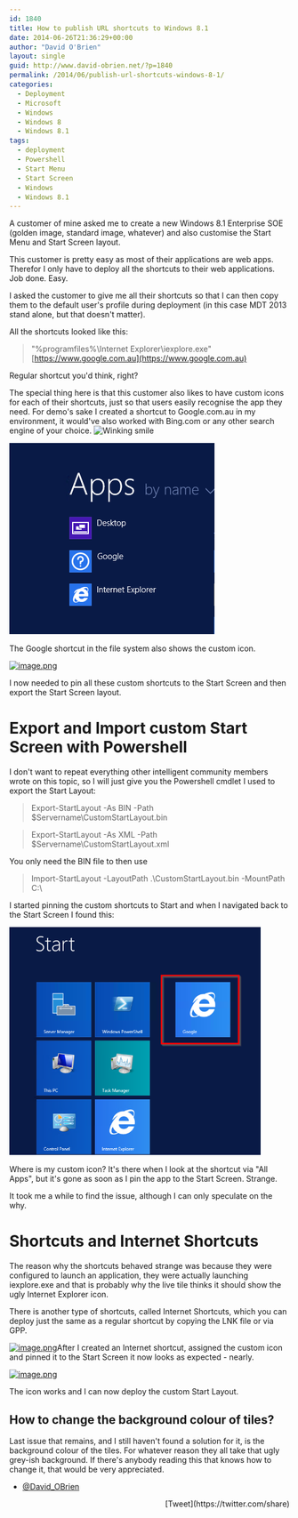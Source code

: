 ```yaml
---
id: 1840
title: How to publish URL shortcuts to Windows 8.1
date: 2014-06-26T21:36:29+00:00
author: "David O'Brien"
layout: single
guid: http://www.david-obrien.net/?p=1840
permalink: /2014/06/publish-url-shortcuts-windows-8-1/
categories:
  - Deployment
  - Microsoft
  - Windows
  - Windows 8
  - Windows 8.1
tags:
  - deployment
  - Powershell
  - Start Menu
  - Start Screen
  - Windows
  - Windows 8.1
---
```

A customer of mine asked me to create a new Windows 8.1 Enterprise SOE (golden image, standard image, whatever) and also customise the Start Menu and Start Screen layout.
  
This customer is pretty easy as most of their applications are web apps. Therefor I only have to deploy all the shortcuts to their web applications. Job done. Easy.

I asked the customer to give me all their shortcuts so that I can then copy them to the default user's profile during deployment (in this case MDT 2013 stand alone, but that doesn't matter).

All the shortcuts looked like this:

> "%programfiles%\Internet Explorer\iexplore.exe" [https://www.google.com.au](https://www.google.com.au)

Regular shortcut you'd think, right?

The special thing here is that this customer also likes to have custom icons for each of their shortcuts, just so that users easily recognise the app they need. For demo's sake I created a shortcut to Google.com.au in my environment, it would've also worked with Bing.com or any other search engine of your choice. <img class="img-responsive wlEmoticon wlEmoticon-winkingsmile" style="border-style: none;" src="$wlEmoticon-winkingsmile[2].png" alt="Winking smile" />

[<img class="img-responsive aligncenter size-full wp-image-1830" src="/media/2014/06/image.png" alt="image.png" width="369" height="344" />](/media/2014/06/image.png)

The Google shortcut in the file system also shows the custom icon.

[<img class="img-responsive aligncenter  wp-image-1832" src="/media/2014/06/image1.png" alt="image.png" width="445" height="207" srcset="/media/2014/06/image1-300x139.png 300w, /media/2014/06/image1-250x116.png 250w, /media/2014/06/image1.png 784w" sizes="(max-width: 445px) 100vw, 445px" />](/media/2014/06/image1.png)

I now needed to pin all these custom shortcuts to the Start Screen and then export the Start Screen layout.

# Export and Import custom Start Screen with Powershell

I don't want to repeat everything other intelligent community members wrote on this topic, so I will just give you the Powershell cmdlet I used to export the Start Layout:

> Export-StartLayout -As BIN -Path $Servername\CustomStartLayout.bin
  
> Export-StartLayout -As XML -Path $Servername\CustomStartLayout.xml

You only need the BIN file to then use

> Import-StartLayout -LayoutPath .\CustomStartLayout.bin -MountPath C:\

I started pinning the custom shortcuts to Start and when I navigated back to the Start Screen I found this:

[<img class="img-responsive aligncenter  wp-image-1834" src="/media/2014/06/image2.png" alt="image.png" width="452" height="410" />](/media/2014/06/image2.png)

Where is my custom icon? It's there when I look at the shortcut via "All Apps", but it's gone as soon as I pin the app to the Start Screen. Strange.

It took me a while to find the issue, although I can only speculate on the why.

# Shortcuts and Internet Shortcuts

The reason why the shortcuts behaved strange was because they were configured to launch an application, they were actually launching iexplore.exe and that is probably why the live tile thinks it should show the ugly Internet Explorer icon.

There is another type of shortcuts, called Internet Shortcuts, which you can deploy just the same as a regular shortcut by copying the LNK file or via GPP.

[<img class="img-responsive aligncenter  wp-image-1836" src="/media/2014/06/image3.png" alt="image.png" width="476" height="123" srcset="/media/2014/06/image3-300x77.png 300w, /media/2014/06/image3.png 809w" sizes="(max-width: 476px) 100vw, 476px" />](/media/2014/06/image3.png)After I created an Internet shortcut, assigned the custom icon and pinned it to the Start Screen it now looks as expected - nearly.

[<img class="img-responsive aligncenter  wp-image-1838" src="/media/2014/06/image4.png" alt="image.png" width="482" height="401" srcset="/media/2014/06/image4-300x249.png 300w, /media/2014/06/image4-180x150.png 180w, /media/2014/06/image4.png 748w" sizes="(max-width: 482px) 100vw, 482px" />](/media/2014/06/image4.png)

The icon works and I can now deploy the custom Start Layout.

## How to change the background colour of tiles?

Last issue that remains, and I still haven't found a solution for it, is the background colour of the tiles. For whatever reason they all take that ugly grey-ish background. If there's anybody reading this that knows how to change it, that would be very appreciated.

- [@David_OBrien](http://twitter.com/david_obrien) 

<div style="float: right; margin-left: 10px;">
  [Tweet](https://twitter.com/share)
</div>


